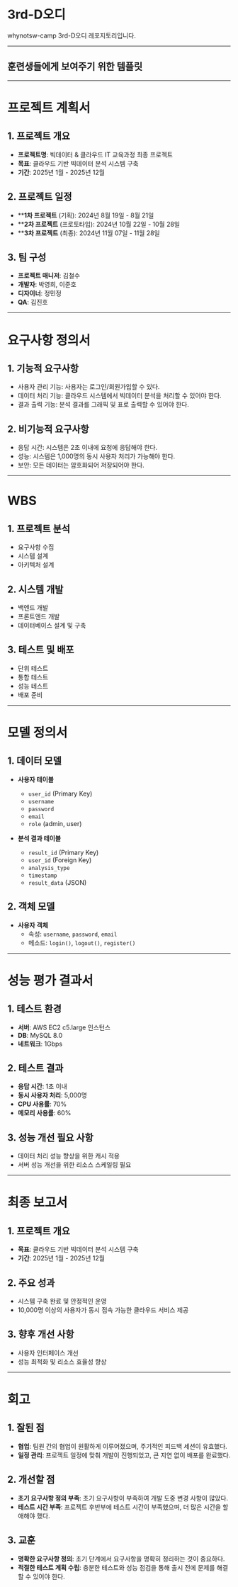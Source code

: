 # 3rd-D오디
whynotsw-camp 3rd-D오디 레포지토리입니다.

---------------------------------------

## 훈련생들에게 보여주기 위한 템플릿

---------------------------------------

# 프로젝트 계획서

## 1. 프로젝트 개요
- **프로젝트명**: 빅데이터 & 클라우드 IT 교육과정 최종 프로젝트
- **목표**: 클라우드 기반 빅데이터 분석 시스템 구축
- **기간**: 2025년 1월 - 2025년 12월

## 2. 프로젝트 일정
- ****1차 프로젝트** (기획): 2024년 8월 19일 - 8월 21일
- ****2차 프로젝트** (프로토타입): 2024년 10월 22일 - 10월 28일
- ****3차 프로젝트** (최종): 2024년 11월 07일 - 11월 28일

## 3. 팀 구성
- **프로젝트 매니저**: 김철수
- **개발자**: 박영희, 이준호
- **디자이너**: 정민정
- **QA**: 김진호

---------------------------------------

# 요구사항 정의서

## 1. 기능적 요구사항
- 사용자 관리 기능: 사용자는 로그인/회원가입할 수 있다.
- 데이터 처리 기능: 클라우드 시스템에서 빅데이터 분석을 처리할 수 있어야 한다.
- 결과 출력 기능: 분석 결과를 그래픽 및 표로 출력할 수 있어야 한다.

## 2. 비기능적 요구사항
- 응답 시간: 시스템은 2초 이내에 요청에 응답해야 한다.
- 성능: 시스템은 1,000명의 동시 사용자 처리가 가능해야 한다.
- 보안: 모든 데이터는 암호화되어 저장되어야 한다.

----------------------------------------

# WBS

## 1. 프로젝트 분석
- 요구사항 수집
- 시스템 설계
- 아키텍처 설계

## 2. 시스템 개발
- 백엔드 개발
- 프론트엔드 개발
- 데이터베이스 설계 및 구축

## 3. 테스트 및 배포
- 단위 테스트
- 통합 테스트
- 성능 테스트
- 배포 준비

-----------------------------------------

# 모델 정의서

## 1. 데이터 모델
- **사용자 테이블**
  - `user_id` (Primary Key)
  - `username`
  - `password`
  - `email`
  - `role` (admin, user)

- **분석 결과 테이블**
  - `result_id` (Primary Key)
  - `user_id` (Foreign Key)
  - `analysis_type`
  - `timestamp`
  - `result_data` (JSON)

## 2. 객체 모델
- **사용자 객체**
  - 속성: `username`, `password`, `email`
  - 메소드: `login()`, `logout()`, `register()`
 
----------------------------------------

# 성능 평가 결과서

## 1. 테스트 환경
- **서버**: AWS EC2 c5.large 인스턴스
- **DB**: MySQL 8.0
- **네트워크**: 1Gbps

## 2. 테스트 결과
- **응답 시간**: 1초 이내
- **동시 사용자 처리**: 5,000명
- **CPU 사용률**: 70%
- **메모리 사용률**: 60%

## 3. 성능 개선 필요 사항
- 데이터 처리 성능 향상을 위한 캐시 적용
- 서버 성능 개선을 위한 리소스 스케일링 필요

-----------------------------------------

# 최종 보고서

## 1. 프로젝트 개요
- **목표**: 클라우드 기반 빅데이터 분석 시스템 구축
- **기간**: 2025년 1월 - 2025년 12월

## 2. 주요 성과
- 시스템 구축 완료 및 안정적인 운영
- 10,000명 이상의 사용자가 동시 접속 가능한 클라우드 서비스 제공

## 3. 향후 개선 사항
- 사용자 인터페이스 개선
- 성능 최적화 및 리소스 효율성 향상

-----------------------------------------

# 회고

## 1. 잘된 점
- **협업**: 팀원 간의 협업이 원활하게 이루어졌으며, 주기적인 피드백 세션이 유효했다.
- **일정 관리**: 프로젝트 일정에 맞춰 개발이 진행되었고, 큰 지연 없이 배포를 완료했다.

## 2. 개선할 점
- **초기 요구사항 정의 부족**: 초기 요구사항이 부족하여 개발 도중 변경 사항이 많았다.
- **테스트 시간 부족**: 프로젝트 후반부에 테스트 시간이 부족했으며, 더 많은 시간을 할애해야 했다.

## 3. 교훈
- **명확한 요구사항 정의**: 초기 단계에서 요구사항을 명확히 정리하는 것이 중요하다.
- **적절한 테스트 계획 수립**: 충분한 테스트와 성능 점검을 통해 출시 전에 문제를 해결할 수 있어야 한다.
